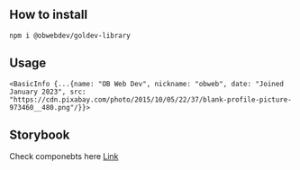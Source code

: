 ## How to install

`npm i @obwebdev/goldev-library`

## Usage

`<BasicInfo {...{name: "OB Web Dev", nickname: "obweb", date: "Joined January 2023", src: "https://cdn.pixabay.com/photo/2015/10/05/22/37/blank-profile-picture-973460__480.png"/}}>`

## Storybook

Check componebts here [Link](https://aleksandrborkun.github.io/goldev-ui/storybook-static/?path=/story/example-basicinfo--default)
